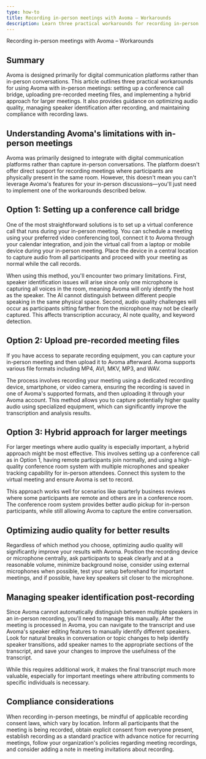 ```yaml
---
type: how-to
title: Recording in-person meetings with Avoma – Workarounds
description: Learn three practical workarounds for recording in-person meetings with Avoma, including setting up a conference bridge, uploading pre-recorded files, and implementing hybrid approaches for larger meetings.
---
```


Recording in-person meetings with Avoma – Workarounds

## Summary

Avoma is designed primarily for digital communication platforms rather than in-person conversations. This article outlines three practical workarounds for using Avoma with in-person meetings: setting up a conference call bridge, uploading pre-recorded meeting files, and implementing a hybrid approach for larger meetings. It also provides guidance on optimizing audio quality, managing speaker identification after recording, and maintaining compliance with recording laws.

## Understanding Avoma's limitations with in-person meetings

Avoma was primarily designed to integrate with digital communication platforms rather than capture in-person conversations. The platform doesn't offer direct support for recording meetings where participants are physically present in the same room. However, this doesn't mean you can't leverage Avoma's features for your in-person discussions—you'll just need to implement one of the workarounds described below.

## Option 1: Setting up a conference call bridge

One of the most straightforward solutions is to set up a virtual conference call that runs during your in-person meeting. You can schedule a meeting using your preferred video conferencing tool, connect it to Avoma through your calendar integration, and join the virtual call from a laptop or mobile device during your in-person meeting. Place the device in a central location to capture audio from all participants and proceed with your meeting as normal while the call records.

When using this method, you'll encounter two primary limitations. First, speaker identification issues will arise since only one microphone is capturing all voices in the room, meaning Avoma will only identify the host as the speaker. The AI cannot distinguish between different people speaking in the same physical space. Second, audio quality challenges will occur as participants sitting farther from the microphone may not be clearly captured. This affects transcription accuracy, AI note quality, and keyword detection.

## Option 2: Upload pre-recorded meeting files

If you have access to separate recording equipment, you can capture your in-person meeting and then upload it to Avoma afterward. Avoma supports various file formats including MP4, AVI, MKV, MP3, and WAV.

The process involves recording your meeting using a dedicated recording device, smartphone, or video camera, ensuring the recording is saved in one of Avoma's supported formats, and then uploading it through your Avoma account. This method allows you to capture potentially higher quality audio using specialized equipment, which can significantly improve the transcription and analysis results.

## Option 3: Hybrid approach for larger meetings

For larger meetings where audio quality is especially important, a hybrid approach might be most effective. This involves setting up a conference call as in Option 1, having remote participants join normally, and using a high-quality conference room system with multiple microphones and speaker tracking capability for in-person attendees. Connect this system to the virtual meeting and ensure Avoma is set to record.

This approach works well for scenarios like quarterly business reviews where some participants are remote and others are in a conference room. The conference room system provides better audio pickup for in-person participants, while still allowing Avoma to capture the entire conversation.

## Optimizing audio quality for better results

Regardless of which method you choose, optimizing audio quality will significantly improve your results with Avoma. Position the recording device or microphone centrally, ask participants to speak clearly and at a reasonable volume, minimize background noise, consider using external microphones when possible, test your setup beforehand for important meetings, and if possible, have key speakers sit closer to the microphone.

## Managing speaker identification post-recording

Since Avoma cannot automatically distinguish between multiple speakers in an in-person recording, you'll need to manage this manually. After the meeting is processed in Avoma, you can navigate to the transcript and use Avoma's speaker editing features to manually identify different speakers. Look for natural breaks in conversation or topic changes to help identify speaker transitions, add speaker names to the appropriate sections of the transcript, and save your changes to improve the usefulness of the transcript.

While this requires additional work, it makes the final transcript much more valuable, especially for important meetings where attributing comments to specific individuals is necessary.

## Compliance considerations

When recording in-person meetings, be mindful of applicable recording consent laws, which vary by location. Inform all participants that the meeting is being recorded, obtain explicit consent from everyone present, establish recording as a standard practice with advance notice for recurring meetings, follow your organization's policies regarding meeting recordings, and consider adding a note in meeting invitations about recording.